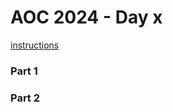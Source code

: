 # AOC 2024 - Day x

[instructions](https://adventofcode.com/2024/day/x)

### Part 1

>

### Part 2

>

